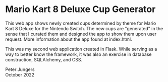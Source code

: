 # Mario Kart 8 Deluxe Cup Generator  
This web app shows newly created cups determined by theme for Mario Kart 8 Deluxe for the Nintendo Switch. The new cups are "generated" in the sense that I curated them and designed the app to show them upon user request. More information about the app found at index.html.

This was my second web application created in Flask. While serving as a way to better know the framework, it was also an exercise in database construction, SQLAlchemy, and CSS.

Peter Jungers  
October 2022